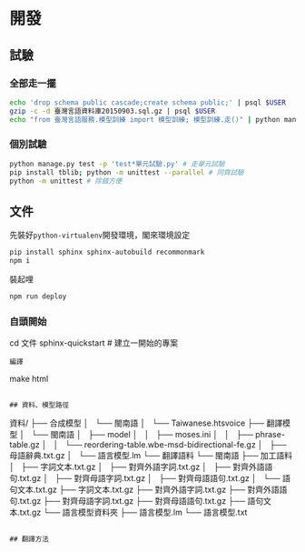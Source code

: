 # 開發

## 試驗
### 全部走一擺
```bash
echo 'drop schema public cascade;create schema public;' | psql $USER
gzip -c -d 臺灣言語資料庫20150903.sql.gz | psql $USER
echo "from 臺灣言語服務.模型訓練 import 模型訓練; 模型訓練.走()" | python manage.py shell
```

### 個別試驗
```bash
python manage.py test -p 'test*單元試驗.py' # 走單元試驗
pip install tblib; python -m unittest --parallel # 同齊試驗
python -m unittest # 除錯方便
```

## 文件
先裝好`python-virtualenv`開發環境，閣來環境設定
```bash
pip install sphinx sphinx-autobuild recommonmark
npm i
```
裝起哩
```bash
npm run deploy
```

### 自頭開始
cd 文件
sphinx-quickstart # 建立一開始的專案
```
編譯
```
make html
```

## 資料、模型路徑
```
資料/
├── 合成模型
│   └── 閩南語
│       └── Taiwanese.htsvoice
├── 翻譯模型
│   └── 閩南語
│       ├── model
│       │   ├── moses.ini
│       │   ├── phrase-table.gz
│       │   └── reordering-table.wbe-msd-bidirectional-fe.gz
│       ├── 母語辭典.txt.gz
│       └── 語言模型.lm
└── 翻譯語料
    └── 閩南語
        ├── 加工語料
        │   ├── 字詞文本.txt.gz
        │   ├── 對齊外語字詞.txt.gz
        │   ├── 對齊外語語句.txt.gz
        │   ├── 對齊母語字詞.txt.gz
        │   ├── 對齊母語語句.txt.gz
        │   └── 語句文本.txt.gz
        ├── 字詞文本.txt.gz
        ├── 對齊外語字詞.txt.gz
        ├── 對齊外語語句.txt.gz
        ├── 對齊母語字詞.txt.gz
        ├── 對齊母語語句.txt.gz
        ├── 語句文本.txt.gz
        └── 語言模型資料夾
            ├── 語言模型.lm
            └── 語言模型.txt
```

## 翻譯方法